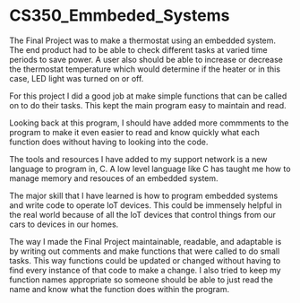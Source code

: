 # CS350_Emmbeded_Systems

The Final Project was to make a thermostat using an embedded system. The end product had to be able to check different tasks at varied time periods to save power. A user also should be able to increase or decrease the thermostat temperature which would determine if the heater or in this case, LED light was turned on or off. 

For this project I did a good job at make simple functions that can be called on to do their tasks. This kept the main program easy to maintain and read. 

Looking back at this program, I should have added more commments to the program to make it even easier to read and know quickly what each function does without having to looking into the code. 

The tools and resources I have added to my support network is a new language to program in, C. A low level language like C has taught me how to manage memory and resouces of an embedded system. 

The major skill that I have learned is how to program embedded systems and write code to operate IoT devices. This could be immensely helpful in the real world because of all the IoT devices that control things from our cars to devices in our homes. 

The way I made the Final Project maintainable, readable, and adaptable is by writing out comments and make functions that were called to do small tasks. This way functions could be updated or changed without having to find every instance of that code to make a change. I also tried to keep my function names appropriate so someone should be able to just read the name and know what the function does within the program.
